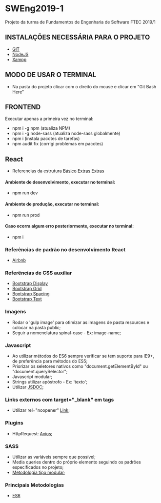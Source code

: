 # SWEng2019-1

Projeto da turma de Fundamentos de Engenharia de Software FTEC 2019/1

## INSTALAÇÕES NECESSÁRIA PARA O PROJETO

-   [GIT](https://git-scm.com/downloads)
-   [NodeJS](https://nodejs.org/en/download/)
-   [Xampp](https://www.apachefriends.org/download.html)

## MODO DE USAR O TERMINAL

-   Na pasta do projeto clicar com o direito do mouse e clicar em "Git Bash Here"

## FRONTEND

Executar apenas a primeira vez no terminal:

-   npm i -g npm (atualiza NPM)
-   npm i -g node-sass (atualiza node-sass globalmente)
-   npm i (instala pacotes de tarefas)
-   npm audit fix (corrigi problemas em pacotes)

## React

-   Referencias da estrutura
    [Básico](https://medium.freecodecamp.org/a-complete-react-boilerplate-tutorial-from-zero-to-hero-20023e086c4a)
    [Extras](https://medium.com/@sethalexander/how-to-build-your-own-react-boilerplate-1a97d09337fd)
    [Extras](https://www.robinwieruch.de/minimal-react-webpack-babel-setup/)

#### Ambiente de desenvolvimento, executar no terminal:

-   npm run dev

#### Ambiente de produção, executar no terminal:

-   npm run prod

#### Caso ocorra algum erro posteriormente, executar no terminal:

-   npm i

### Referências de padrão no desenvolvimento React

-   [Airbnb](https://github.com/airbnb/javascript/tree/master/react#naming)

### Referências de CSS auxiliar

-   [Bootstrap Display](https://getbootstrap.com/docs/4.3/utilities/display/)
-   [Bootstrap Grid](https://getbootstrap.com/docs/4.3/layout/grid/)
-   [Bootstrap Spacing](https://getbootstrap.com/docs/4.3/utilities/spacing/)
-   [Bootstrap Text](https://getbootstrap.com/docs/4.3/utilities/text/)

### Imagens

-   Rodar o 'gulp image' para otimizar as imagens de pasta resources e colocar na pasta public;
-   Seguir a nomenclatura spinal-case - Ex: image-name;

### Javascript

-   Ao utilizar métodos do ES6 sempre verificar se tem suporte para IE9+, de preferência para métodos do ES5;
-   Priorizar os seletores nativos como "document.getElementById" ou "document.querySelector";
-   Javascript modular;
-   Strings utilizar apóstrofo - Ex: 'texto';
-   Utilizar [JSDOC](https://msdn.microsoft.com/pt-br/library/Mt162307.aspx);

### Links externos com target="\_blank" em tags <a/>

-   Utilizar rel="noopener" [Link](https://desenvolvimentoparaweb.com/miscelanea/relnoopener-performance-seguranca/);

### Plugins

-   HttpRequest: [Axios](https://github.com/axios/axios);

### SASS

-   Utilizar as variáveis sempre que possível;
-   Media queries dentro do próprio elemento seguindo os padrões especificados no projeto;
-   [Metodologia tipo modular](https://medium.com/@marcmintel/how-to-use-the-module-pattern-in-your-scss-sass-stylesheets-89fe38a6e1f3);

### Principais Metodologias

-   [ES6](http://es6-features.org/)
